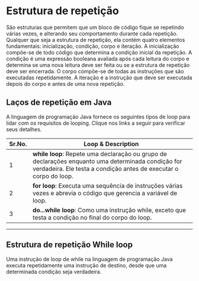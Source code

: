 # Estrutura de repetição
São estruturas que permitem que um bloco de código fique se repetindo várias vezes, e alterando seu comportamento durante cada repetição. Qualquer que seja a estrutura de repetição, ela contém quatro elementos fundamentais: inicialização, condição, corpo e iteração. A inicialização compõe-se de todo código que determina a condição inicial da repetição. A condição é uma expressão booleana avaliada após cada leitura do corpo e determina se uma nova leitura deve ser feita ou se a estrutura de repetição deve ser encerrada. O corpo compõe-se de todas as instruções que são executadas repetidamente. A iteração é a instrução que deve ser executada depois do corpo e antes de uma nova repetição.

## Laços de repetição em Java
A linguagem de programação Java fornece os seguintes tipos de loop para lidar com os requisitos de looping. Clique nos links a seguir para verificar seus detalhes.

|Sr.No.	|Loop & Description
|----   |----
|1	|**while loop**: Repete uma declaração ou grupo de declarações enquanto uma determinada condição for verdadeira. Ele testa a condição antes de executar o corpo do loop.
|2	|**for loop**: Executa uma sequência de instruções várias vezes e abrevia o código que gerencia a variável de loop.
|3	|**do...while loop**: Como uma instrução while, exceto que testa a condição no final do corpo do loop.

----
## Estrutura de repetição While loop

Uma instrução de loop de while na linguagem de programação Java executa repetidamente uma instrução de destino, desde que uma determinada condição seja verdadeira.
